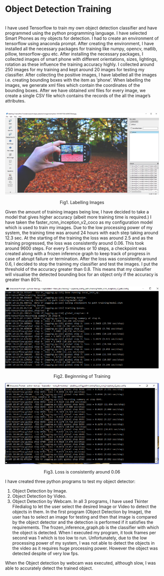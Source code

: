 <h1>Object Detection Training</h1><br>
I have used Tensorflow to train my own object detection classifier and have programmed using the python programming language.
I have selected Smart Phones as my objects for detection. I had to create an environment of tensorflow using anaconda prompt. After creating the environment, I have installed all the necessary packages for training like numpy, opencv, matlib, pillow, tensorflow-gpu etc. 
After installing the necessary packages, I collected images of smart phone with different orientations, sizes, lightings, rotation as these influence the training accuracy highly. I collected around 250 images for my training and kept around 20 images for testing my classifier. After collecting the positive images, I have labelled all the images i.e. creating bounding boxes with the item as ‘phone’. When labelling the images, we generate xml files which contain the coordinates of the bounding boxes. After we have obtained xml files for every image, we create a single CSV file which contains the records of the all the image’s attributes.
<br><br>

![Fig1. Labelling Images](https://github.com/saiswaroop7/Object_detection_using_rcnn/blob/master/Screenshots/LabelImg1.png)
<p align="center">Fig1. Labelling Images</p>

Given the amount of training images being low, I have decided to take a model that gives higher accuracy (albeit more training time is required.) I have taken the faster_rcnn_inception_v2_coco as my configuration model which is used to train my images. Due to the low processing power of my system, the training time was around 24 hours with each step taking around 12.3 sec. At the starting of the training the loss was around 2.5 and as the training progressed, the loss was consistently around 0.06. This took around 9600 steps. For every 5 minutes or 10 steps, a checkpoint was created along with a frozen inference graph to keep track of progress in case of abrupt failure or termination. After the loss was consistently around 0.6, I decided to stop the training my classifier and test the images. I put the threshold of the accuracy greater than 0.8. This means that my classifier will visualise the detected bounding box for an object only if the accuracy is greater than 80%. 

![Fig2. Beginning of Training](https://github.com/saiswaroop7/Object_detection_using_rcnn/blob/master/Screenshots/Training_beginning.png)
<p align="center">Fig2. Beginnning of Training</p>


![Fig3. Loss is consistently around 0.06](https://github.com/saiswaroop7/Object_detection_using_rcnn/blob/master/Screenshots/Training_Step%208690.png)
<p align="center">Fig3. Loss is consistently around 0.06</p>

I have created three python programs to test my object detector:
1.	Object Detection by Image.
2.	Object Detection by Video.
3.	Object Detection by Webcam.
In all 3 programs, I have used Tkinter Filedialog to let the user select the desired Image or Video to detect the objects in them.
In the first program (Object Detection by Image), the user has to select an image for testing and then that image is compared by the object detector and the detection is performed if it satisfies the requirements. The frozen_inference_graph.pb is the classifier with which the object is detected.
When I executed my program, it took frames per second was 1 which is too low to run. Unfortunately, due to the low processing power of my system, I was not able to detect the objects in the video as it requires huge processing power. However the object was detected despite of very low fps.


When the Object detection by webcam was executed, although slow, I was able to accurately detect the trained object. 
